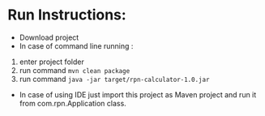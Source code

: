 # Run Instructions: 
* Download project
* In case of command line running :
1. enter project folder 
2. run command `mvn clean package`
3. run command `java -jar target/rpn-calculator-1.0.jar`

* In case of using IDE just import this project as Maven project and run it from  com.rpn.Application class.

